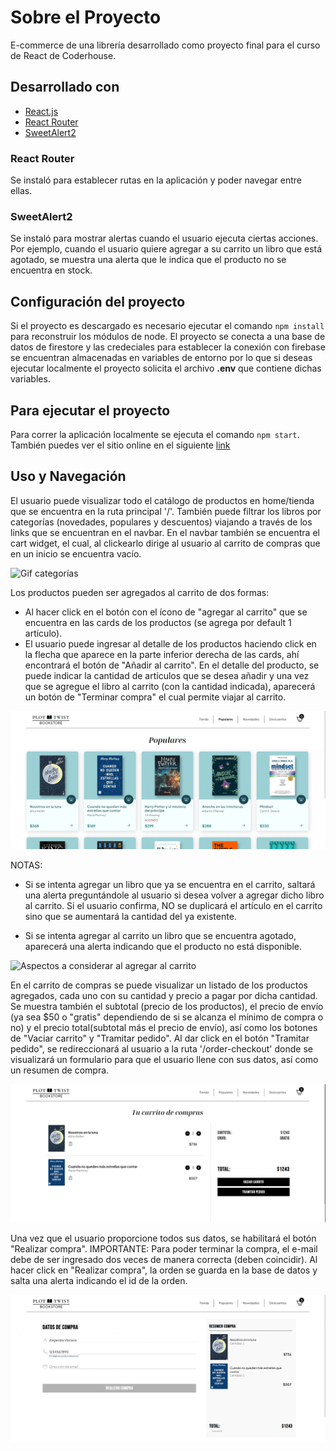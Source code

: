# Sobre el Proyecto

E-commerce de una librería desarrollado como proyecto final para el curso de React de Coderhouse.

## Desarrollado con

- [React.js](https://reactjs.org/)
- [React Router](https://reactrouter.com/)
- [SweetAlert2](https://sweetalert2.github.io/#download)

### React Router

Se instaló para establecer rutas en la aplicación y poder navegar entre ellas.

### SweetAlert2

Se instaló para mostrar alertas cuando el usuario ejecuta ciertas acciones. Por ejemplo, cuando el usuario quiere agregar a su carrito un libro que está agotado, se muestra una alerta que le indica que el producto no se encuentra en stock.

## Configuración del proyecto

Si el proyecto es descargado es necesario ejecutar el comando `npm install` para reconstruir los módulos de node. El proyecto se conecta a una base de datos de firestore y las credeciales para establecer la conexión con firebase se encuentran almacenadas en variables de entorno por lo que si deseas ejecutar localmente el proyecto solicita el archivo **.env** que contiene dichas variables.

## Para ejecutar el proyecto

Para correr la aplicación localmente se ejecuta el comando `npm start`.
También puedes ver el sitio online en el siguiente [link](https://bookstore-vizcarra.vercel.app/)

## Uso y Navegación

El usuario puede visualizar todo el catálogo de productos en home/tienda que se encuentra en la ruta principal '/'. También puede filtrar los libros por categorías (novedades, populares y descuentos) viajando a través de los links que se encuentran en el navbar. En el navbar también se encuentra el cart widget, el cual, al clickearlo dirige al usuario al carrito de compras que en un inicio se encuentra vacío.

![Gif categorías](https://github.com/AleVizcarra/bookstore-vizcarra/blob/main/gifs/categorias.gif)

Los productos pueden ser agregados al carrito de dos formas:

- Al hacer click en el botón con el ícono de "agregar al carrito" que se encuentra en las cards de los productos (se agrega por default 1 artículo).
- El usuario puede ingresar al detalle de los productos haciendo click en la flecha que aparece en la parte inferior derecha de las cards, ahí encontrará el botón de "Añadir al carrito". En el detalle del producto, se puede indicar la cantidad de artículos que se desea añadir y una vez que se agregue el libro al carrito (con la cantidad indicada), aparecerá un botón de "Terminar compra" el cual permite viajar al carrito.

![Agregar productos al carrito](https://github.com/AleVizcarra/bookstore-vizcarra/blob/main/gifs/agregar-a-carrito.gif)

NOTAS:

- Si se intenta agregar un libro que ya se encuentra en el carrito, saltará una alerta preguntándole al usuario si desea volver a agregar dicho libro al carrito. Si el usuario confirma, NO se duplicará el artículo en el carrito sino que se aumentará la cantidad del ya existente.

- Si se intenta agregar al carrito un libro que se encuentra agotado, aparecerá una alerta indicando que el producto no está disponible.

![Aspectos a considerar al agregar al carrito](https://github.com/AleVizcarra/bookstore-vizcarra/blob/main/gifs/notas-agregar.gif)

En el carrito de compras se puede visualizar un listado de los productos agregados, cada uno con su cantidad y precio a pagar por dicha cantidad. Se muestra también el subtotal (precio de los productos), el precio de envío (ya sea $50 o "gratis" dependiendo de si se alcanza el mínimo de compra o no) y el precio total(subtotal más el precio de envío), así como los botones de "Vaciar carrito" y "Tramitar pedido". Al dar click en el botón "Tramitar pedido", se redireccionará al usuario a la ruta '/order-checkout' donde se visualizará un formulario para que el usuario llene con sus datos, así como un resumen de compra.

![Carrito de compras](https://github.com/AleVizcarra/bookstore-vizcarra/blob/main/gifs/carrito.gif)

Una vez que el usuario proporcione todos sus datos, se habilitará el botón "Realizar compra". IMPORTANTE: Para poder terminar la compra, el e-mail debe de ser ingresado dos veces de manera correcta (deben coincidir). Al hacer click en "Realizar compra", la orden se guarda en la base de datos y salta una alerta indicando el id de la orden.

![Checkout](https://github.com/AleVizcarra/bookstore-vizcarra/blob/main/gifs/checkout.gif)
